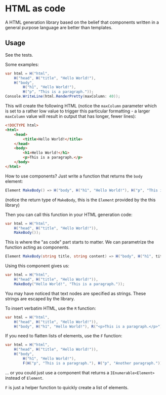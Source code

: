 # HTML as code

A HTML generation library based on the belief that components written in a general purpose language are better than templates.

## Usage

See the tests.

Some examples:

```csharp
var html = H("html",
    H("head", H("title", "Hello World!"),
    H("body",
        H("h1", "Hello World!"),
        H("p", "This is a paragraph."));
Console.WriteLine(html.RenderPretty(maxColumn: 40));
```

This will create the following HTML (notice the `maxColumn` parameter which is set to a rather low value to trigger this particular formatting - a larger `maxColumn` value will result in output that has longer, fewer lines):

```html
<!DOCTYPE html>
<html>
    <head>
        <title>Hello World!</title>
    </head>
    <body>
        <h1>Hello World!</h1>
        <p>This is a paragraph.</p>
    </body>
</html>
```

How to use components?
Just write a function that returns the `body` element:

```csharp
Element MakeBody() => H("body", H("h1", "Hello World!"), H("p", "This is a paragraph."));
```

(notice the return type of `MakeBody`, this is the `Element` provided by the this library)

Then you can call this function in your HTML generation code:

```csharp
var html = H("html",
    H("head", H("title", "Hello World!")),
    MakeBody());
```

This is where the "as code" part starts to matter.
We can parametrize the function acting as components.

```csharp
Element MakeBody(string title, string content) => H("body", H("h1", title), H("p", content));
```

Using this component gives us:

```csharp
var html = H("html",
    H("head", H("title", "Hello World!")),
    MakeBody("Hello World!", "This is a paragraph."));
```

You may have noticed that text nodes are specified as strings.
These strings are escaped by the library.

To insert verbatim HTML, use the `R` function:

```csharp
var html = H("html",
    H("head", H("title", "Hello World!")),
    H("body", H("h1", "Hello World!"), R("<p>This is a paragraph.</p>")));
```

If you need to flatten lists of elements, use the `F` function:

```csharp
var html = H("html",
    H("head", H("title", "Hello World!")),
    H("body",
        H("h1", "Hello World!"),
        F(H("p", "This is a paragraph."), H("p", "Another paragraph."))));
```

... or you could just use a component that returns a `IEnumerable<Element>` instead of `Element`.

`F` is just a helper function to quickly create a list of elements.
